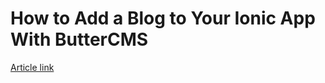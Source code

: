 # How to Add a Blog to Your Ionic App With ButterCMS

[Article link](https://buttercms.com/blog/add-blog-to-ionic-app/)
